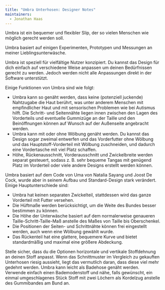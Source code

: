 ```yaml
---
title: "Umbra Unterhosen: Designer Notes"
maintainers:
  - Jonathan Haas
---
```


Umbra ist ein bequemer und flexibler Slip, der so vielen Menschen wie möglich gerecht werden soll.

Umbra basiert auf einigen Experimenten, Prototypen und Messungen an meiner Lieblingsunterwäsche.

Umbra ist speziell für vielfältige Nutzer konzipiert. Du kannst das Design für dich einfach auf verschiedene Weise anpassen um deinen Bedürfnissen gerecht zu werden. Jedoch werden nicht alle Anpassungen direkt in der Software unterstützt.

Einige Funktionen von Umbra sind wie folgt:

* Umbra kann so genäht werden, dass keine (potenziell juckende) Nahtzugabe die Haut berührt, was unter anderem Menschen mit empfindlicher Haut und mit sensorischen Problemen wie bei Autismus hilft. Die Schritt- und Seitennähte liegen innen zwischen den Lagen des Vorderteils und eventuelle Gummizüge an der Taille und den Beinöffnungen können auf Wunsch auf der Außenseite angebracht werden.
* Umbra kann mit oder ohne Wölbung genäht werden. Du kannst das Design sogar zweimal entwerfen und das Vorderfutter ohne Wölbung und das Hauptstoff-Vorderteil mit Wölbung zuschneiden, und dadurch eine Vordertasche mit viel Platz schaffen.
* Höhe, Rückenausschnitt, Vorderausschnitt und Zwickelbreite werden separat gesteuert, sodass z. B. sehr bequeme Tangas mit genügend Platz im Vorderteil oder viele andere Designs erstellt werden können.

Umbra basiert auf dem Code von Uma von Natalia Sayang und Joost De Cock, wurde aber in seinem Aufbau und Standard-Design stark verändert.
Einige Hauptunterschiede sind:
* Umbra hat keinen separaten Zwickelteil, stattdessen wird das ganze Vorderteil mit Futter versehen.
* Die Hüftmaße werden berücksichtigt, um die Weite des Bundes besser bestimmen zu können.
* Die Höhe der Unterwäsche basiert auf dem normalerweise genaueren Taille-Schritt-Taille-Maß anstelle des Maßes von Taille bis Oberschenkel.
* Die Positionen der Seiten- und Schrittnähte können frei eingestellt werden, auch wenn eine Wölbung gewählt wurde.
* Das Rückenteil hat eine glattere, bequemere Kurve und bietet standardmäßig und maximal eine größere Abdeckung.

<Warning>
Stelle sicher, dass du die Optionen horizontale und vertikale Stoffdehnung an deinen Stoff anpasst. Wenn das Schnittmuster im Vergleich zu gekauften Unterhosen riesig aussieht, liegt das vermutlich daran, dass diese viel mehr gedehnt werden.
</Warning>

<Tip>
  Umbra kann leicht als Badehose genäht werden. Verwende einfach einen Bademodenstoff und nähe, falls gewünscht, ein einmal umgeschlagenes Stück Stoff mit zwei Löchern als Kordelzug anstelle des Gummibandes am Bund an.
</Tip>
